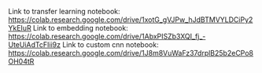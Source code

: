 Link to transfer learning notebook: https://colab.research.google.com/drive/1xotG_gVJPw_hJdBTMVYLDCiPy2YkEIuR
Link to embedding notebook: https://colab.research.google.com/drive/1AbxPISZb3XQI_fj_-UteUiAdTcFIii9z
Link to custom cnn notebook: https://colab.research.google.com/drive/1J8m8VuWaFz37drplB25b2eCPo8OH04tR
